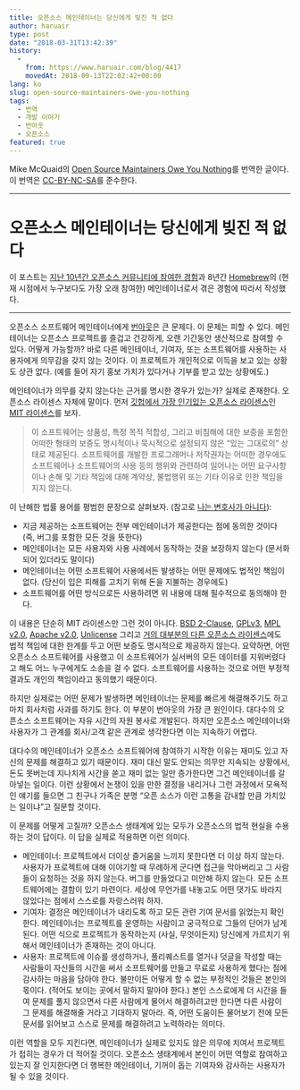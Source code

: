 ```yaml
---
title: 오픈소스 메인테이너는 당신에게 빚진 적 없다
author: haruair
type: post
date: "2018-03-31T13:42:39"
history:
  - 
    from: https://www.haruair.com/blog/4417
    movedAt: 2018-09-13T22:02:42+00:00
lang: ko
slug: open-source-maintainers-owe-you-nothing
tags:
  - 번역
  - 개발 이야기
  - 번아웃
  - 오픈소스
featured: true
---
```


Mike McQuaid의 [Open Source Maintainers Owe You Nothing][1]를 번역한 글이다. 이 번역은 [CC-BY-NC-SA][2]를 준수한다.

* * *

# 오픈소스 메인테이너는 당신에게 빚진 적 없다

이 포스트는 [지난 10년간 오픈소스 커뮤니티에 참여한 경험][3]과 8년간 [Homebrew][4]의 (현재 시점에서 누구보다도 가장 오래 참여한) 메인테이너로서 겪은 경험에 따라서 작성했다.

* * *

오픈소스 소프트웨어 메인테이너에게 [번아웃][5]은 큰 문제다. 이 문제는 피할 수 있다. 메인테이너는 오픈소스 프로젝트를 즐겁고 건강하게, 오랜 기간동안 생산적으로 참여할 수 있다. 어떻게 가능할까? 바로 다른 메인테이너, 기여자, 또는 소프트웨어를 사용하는 사용자에게 의무감을 갖지 않는 것이다. 이 프로젝트가 개인적으로 이득을 보고 있는 상황도 상관 없다. (예를 들어 자기 홍보 가치가 있다거나 기부를 받고 있는 상황에도.)

메인테이너가 의무를 갖지 않는다는 근거를 명시한 경우가 있는가? 실제로 존재한다. 오픈소스 라이센스 자체에 말이다. 먼저 [깃헙에서 가장 인기있는 오픈소스 라이센스][6]인 [MIT 라이센스][7]를 보자.

> 이 소프트웨어는 상품성, 특정 목적 적합성, 그리고 비침해에 대한 보증을 포함한 어떠한 형태의 보증도 명시적이나 묵시적으로 설정되지 않은 “있는 그대로의” 상태로 제공된다. 소프트웨어를 개발한 프로그래머나 저작권자는 어떠한 경우에도 소프트웨어나 소프트웨어의 사용 등의 행위와 관련하여 일어나는 어떤 요구사항이나 손해 및 기타 책임에 대해 계약상, 불법행위 또는 기타 이유로 인한 책임을 지지 않는다. 

이 난해한 법률 용어를 평범한 문장으로 살펴보자. (참고로 [나는 변호사가 아니다][8]):

  * 지금 제공하는 소프트웨어는 전부 메인테이너가 제공한다는 점에 동의한 것이다 (즉, 버그를 포함한 모든 것을 뜻한다)
  * 메인테이너는 모든 사용자와 사용 사례에서 동작하는 것을 보장하지 않는다 (문서화되어 있더라도 말이다)
  * 메인테이너는 어떤 소프트웨어 사용에서든 발생하는 어떤 문제에도 법적인 책임이 없다. (당신이 입은 피해를 고치기 위해 돈을 지불하는 경우에도)
  * 소프트웨어를 어떤 방식으로든 사용하려면 위 내용에 대해 필수적으로 동의해야 한다.

이 내용은 단순히 MIT 라이센스만 그런 것이 아니다. [BSD 2-Clause][9], [GPLv3][10], [MPL v2.0][11], [Apache v2.0][12], [Unlicense][13] 그리고 [거의 대부분의 다른 오픈소스 라이센스][14]에도 법적 책임에 대한 한계를 두고 어떤 보증도 명시적으로 제공하지 않는다. 요약하면, 어떤 오픈소스 소프트웨어를 사용했고 이 소프트웨어가 실서버의 모든 데이터를 지워버렸다고 해도 어느 누구에게도 소송을 걸 수 없다. 소프트웨어를 사용하는 것으로 어떤 부정적 결과도 개인의 책임이라고 동의했기 때문이다.

하지만 실제로는 어떤 문제가 발생하면 메인테이너는 문제를 빠르게 해결해주기도 하고 마치 회사처럼 사과를 하기도 한다. 이 부분이 번아웃의 가장 큰 원인이다. 대다수의 오픈소스 소프트웨어는 자유 시간의 자원 봉사로 개발된다. 하지만 오픈소스 메인테이너와 사용자가 그 관계를 회사/고객 같은 관계로 생각한다면 이는 지속하기 어렵다.

대다수의 메인테이너가 오픈소스 소프트웨어에 참여하기 시작한 이유는 재미도 있고 자신의 문제를 해결하고 있기 때문이다. 재미 대신 말도 안되는 의무만 지속되는 상황에서, 돈도 못버는데 지나치게 시간을 쏟고 재미 없는 일만 증가한다면 그건 메인테이너를 갈아넣는 일이다. 이런 상황에서 논쟁이 있을 만한 결정을 내리거나 그런 과정에서 모욕적인 얘기를 들으면 그 친구나 가족은 분명 &#8220;오픈 소스가 이런 고통을 감내할 만큼 가치있는 일이냐&#8221;고 질문할 것이다.

이 문제를 어떻게 고칠까? 오픈소스 생태계에 있는 모두가 오픈소스의 법적 현실을 수용하는 것이 답이다. 이 답을 실제로 적용하면 이런 의미다.

  * 메인테이너: 프로젝트에서 더이상 즐거움을 느끼지 못한다면 더 이상 하지 않는다. 사용자가 프로젝트에 대해 이야기할 때 무례하게 군다면 접근을 막아버리고 그 사람들이 요청하는 것을 하지 않는다. 버그를 만들었다고 미안해 하지 않는다. 모든 소프트웨어에는 결함이 있기 마련이다. 세상에 무언가를 내놓고도 어떤 댓가도 바라지 않았다는 점에서 스스로를 자랑스러워 하자.
  * 기여자: 결정은 메인테이너가 내리도록 하고 모든 관련 기여 문서를 읽었는지 확인한다. 메인테이너는 프로젝트를 운영하는 사람이고 궁극적으로 그들의 단어가 남게 된다. 어떤 식으로 프로젝트가 동작하는지 (사실, 무엇이든지) 당신에게 가르치기 위해서 메인테이너가 존재하는 것이 아니다.
  * 사용자: 프로젝트에 이슈를 생성하거나, 풀리퀘스트를 열거나 덧글을 작성할 때는 사람들이 자신들의 시간을 써서 소프트웨어를 만들고 무료로 사용하게 했다는 점에 감사하는 마음을 담아야 한다. 불만이든 어떻게 할 수 없는 부정적인 것들은 본인의 몫이다. (적어도 보이는 곳에서 말하지 말아야 한다.) 본인 스스로에게 더 시간을 들여 문제를 풀지 않으면서 다른 사람에게 물어서 해결하려고만 한다면 다른 사람이 그 문제를 해결해줄 거라고 기대하지 말아라. 즉, 어떤 도움이든 물어보기 전에 모든 문서를 읽어보고 스스로 문제를 해결하려고 노력하라는 의미다.

이런 역할을 모두 지킨다면, 메인테이너가 실제로 있지도 않은 의무에 치여서 프로젝트가 접히는 경우가 더 적어질 것이다. 오픈소스 생태계에서 본인이 어떤 역할로 참여하고 있는지 잘 인지한다면 더 행복한 메인테이너, 기꺼이 돕는 기여자와 감사하는 사용자가 될 수 있을 것이다.

 [1]: https://mikemcquaid.com/2018/03/19/open-source-maintainers-owe-you-nothing/
 [2]: https://creativecommons.org/licenses/by-nc-sa/2.5/scotland/
 [3]: https://mikemcquaid.com/projects/
 [4]: https://github.com/Homebrew/brew
 [5]: https://en.wikipedia.org/wiki/Occupational_burnout
 [6]: https://blog.github.com/2015-03-09-open-source-license-usage-on-github-com/
 [7]: https://choosealicense.com/licenses/mit/
 [8]: https://en.wikipedia.org/wiki/IANAL
 [9]: https://choosealicense.com/licenses/bsd-2-clause/
 [10]: https://choosealicense.com/licenses/gpl-3.0/
 [11]: https://choosealicense.com/licenses/mpl-2.0/
 [12]: https://choosealicense.com/licenses/apache-2.0/
 [13]: https://choosealicense.com/licenses/unlicense/
 [14]: https://choosealicense.com/appendix/